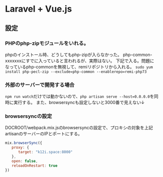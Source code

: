 # Laravel + Vue.js

## 設定

### PHPのphp-zipモジュールをいれる。
phpのインストール時、どうしてもphp-zipが入らなかった。
php-common-xxxxxxxにすでに入っていると言われるが、実際はない。
下記で入る。問題になっているphp-commonを無視して、remiリポジトリから入れる。
`sudo yum install php-pecl-zip --exclude=php-common --enablerepo=remi-php73`

### 外部のサーバーで開発する場合
`npm run watch`だけでは動かないので、`php artisan serve --host=0.0.0.0`を同時に実行する。
また、browsersyncも設定しないと3000番で見えない↓

### browsersyncの設定
DOCROOT/webpack.mix.jsのbrowsersyncの設定で、プロキシの対象を上記artisanのサーバーのIPとポートにする。
```javascript
mix.browserSync({
   proxy: {
      target: "k12i.space:8000"
   },
   open: false,
   reloadOnRestart: true
})
```
